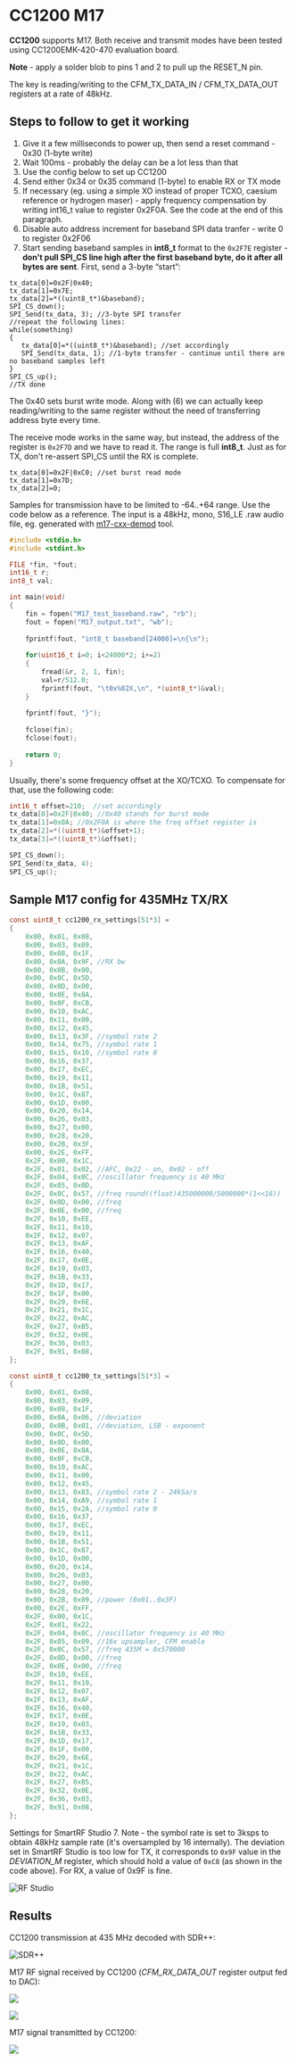 # CC1200 M17

**CC1200** supports M17. Both receive and transmit modes have been tested using CC1200EMK-420-470 evaluation board.

**Note** - apply a solder blob to pins 1 and 2 to pull up the RESET_N pin.

The key is reading/writing to the CFM_TX_DATA_IN / CFM_TX_DATA_OUT registers at a rate of 48kHz.

## Steps to follow to get it working

1. Give it a few milliseconds to power up, then send a reset command - 0x30 (1-byte write)
2. Wait 100ms - probably the delay can be a lot less than that
3. Use the config below to set up CC1200
4. Send either 0x34 or 0x35 command (1-byte) to enable RX or TX mode
5. If necessary (eg. using a simple XO instead of proper TCXO, caesium reference or hydrogen maser) - apply frequency compensation by writing int16_t value to register 0x2F0A. See the code at the end of this paragraph.
6. Disable auto address increment for baseband SPI data tranfer - write 0 to register 0x2F06
7. Start sending baseband samples in **int8_t** format to the `0x2F7E` register - **don't pull SPI_CS line high after the first baseband byte, do it after all bytes are sent**. First, send a 3-byte “start”:

```
tx_data[0]=0x2F|0x40;
tx_data[1]=0x7E;
tx_data[2]=*((uint8_t*)&baseband);
SPI_CS_down();
SPI_Send(tx_data, 3); //3-byte SPI transfer
//repeat the following lines:
while(something)
{
   tx_data[0]=*((uint8_t*)&baseband); //set accordingly
   SPI_Send(tx_data, 1); //1-byte transfer - continue until there are no baseband samples left
}
SPI_CS_up();
//TX done
```

The 0x40 sets burst write mode. Along with (6) we can actually keep reading/writing to the same register without the need of transferring address byte every time.

The receive mode works in the same way, but instead, the address of the register is `0x2F7D` and we have to read it. The range is full **int8_t**. Just as for TX, don't re-assert SPI_CS until the RX is complete.

```
tx_data[0]=0x2F|0xC0; //set burst read mode
tx_data[1]=0x7D;
tx_data[2]=0;
```

Samples for transmission have to be limited to -64..+64 range. Use the code below as a reference. The input is a 48kHz, mono, S16_LE .raw audio file, eg. generated with [m17-cxx-demod](https://github.com/mobilinkd/m17-cxx-demod) tool.

```c
#include <stdio.h>
#include <stdint.h>

FILE *fin, *fout;
int16_t r;
int8_t val;

int main(void)
{
	fin = fopen("M17_test_baseband.raw", "rb");
	fout = fopen("M17_output.txt", "wb");
	
	fprintf(fout, "int8_t baseband[24000]=\n{\n");
	
	for(uint16_t i=0; i<24000*2; i+=2)
	{
		fread(&r, 2, 1, fin);
		val=r/512.0;
		fprintf(fout, "\t0x%02X,\n", *(uint8_t*)&val);
	}
	
	fprintf(fout, "}");
	
	fclose(fin);
	fclose(fout);
	
	return 0;
}
```

Usually, there's some frequency offset at the XO/TCXO. To compensate for that, use the following code: 

```c
int16_t offset=210;  //set accordingly
tx_data[0]=0x2F|0x40; //0x40 stands for burst mode
tx_data[1]=0x0A; //0x2F0A is where the freq offset register is
tx_data[2]=*((uint8_t*)&offset+1);
tx_data[3]=*((uint8_t*)&offset);

SPI_CS_down();
SPI_Send(tx_data, 4);
SPI_CS_up();
```

## Sample M17 config for 435MHz TX/RX

```c
const uint8_t cc1200_rx_settings[51*3] =
{
	0x00, 0x01, 0x08,
	0x00, 0x03, 0x09,
	0x00, 0x08, 0x1F,
	0x00, 0x0A, 0x9F, //RX bw
	0x00, 0x0B, 0x00,
	0x00, 0x0C, 0x5D,
	0x00, 0x0D, 0x00,
	0x00, 0x0E, 0x8A,
	0x00, 0x0F, 0xCB,
	0x00, 0x10, 0xAC,
	0x00, 0x11, 0x00,
	0x00, 0x12, 0x45,
	0x00, 0x13, 0x3F, //symbol rate 2
	0x00, 0x14, 0x75, //symbol rate 1
	0x00, 0x15, 0x10, //symbol rate 0
	0x00, 0x16, 0x37,
	0x00, 0x17, 0xEC,
	0x00, 0x19, 0x11,
	0x00, 0x1B, 0x51,
	0x00, 0x1C, 0x87,
	0x00, 0x1D, 0x00,
	0x00, 0x20, 0x14,
	0x00, 0x26, 0x03,
	0x00, 0x27, 0x00,
	0x00, 0x28, 0x20,
	0x00, 0x2B, 0x3F,
	0x00, 0x2E, 0xFF,
	0x2F, 0x00, 0x1C,
	0x2F, 0x01, 0x02, //AFC, 0x22 - on, 0x02 - off
	0x2F, 0x04, 0x0C, //oscillator frequency is 40 MHz
	0x2F, 0x05, 0x0D,
	0x2F, 0x0C, 0x57, //freq round((float)435000000/5000000*(1<<16))
	0x2F, 0x0D, 0x00, //freq
	0x2F, 0x0E, 0x00, //freq
	0x2F, 0x10, 0xEE,
	0x2F, 0x11, 0x10,
	0x2F, 0x12, 0x07,
	0x2F, 0x13, 0xAF,
	0x2F, 0x16, 0x40,
	0x2F, 0x17, 0x0E,
	0x2F, 0x19, 0x03,
	0x2F, 0x1B, 0x33,
	0x2F, 0x1D, 0x17,
	0x2F, 0x1F, 0x00,
	0x2F, 0x20, 0x6E,
	0x2F, 0x21, 0x1C,
	0x2F, 0x22, 0xAC,
	0x2F, 0x27, 0xB5,
	0x2F, 0x32, 0x0E,
	0x2F, 0x36, 0x03,
	0x2F, 0x91, 0x08,
};

const uint8_t cc1200_tx_settings[51*3] =
{
	0x00, 0x01, 0x08,
	0x00, 0x03, 0x09,
	0x00, 0x08, 0x1F,
	0x00, 0x0A, 0x06, //deviation
	0x00, 0x0B, 0x01, //deviation, LSB - exponent
	0x00, 0x0C, 0x5D,
	0x00, 0x0D, 0x00,
	0x00, 0x0E, 0x8A,
	0x00, 0x0F, 0xCB,
	0x00, 0x10, 0xAC,
	0x00, 0x11, 0x00,
	0x00, 0x12, 0x45,
	0x00, 0x13, 0x83, //symbol rate 2 - 24kSa/s
	0x00, 0x14, 0xA9, //symbol rate 1
	0x00, 0x15, 0x2A, //symbol rate 0
	0x00, 0x16, 0x37,
	0x00, 0x17, 0xEC,
	0x00, 0x19, 0x11,
	0x00, 0x1B, 0x51,
	0x00, 0x1C, 0x87,
	0x00, 0x1D, 0x00,
	0x00, 0x20, 0x14,
	0x00, 0x26, 0x03,
	0x00, 0x27, 0x00,
	0x00, 0x28, 0x20,
	0x00, 0x2B, 0x09, //power (0x01..0x3F)
	0x00, 0x2E, 0xFF,
	0x2F, 0x00, 0x1C,
	0x2F, 0x01, 0x22,
	0x2F, 0x04, 0x0C, //oscillator frequency is 40 MHz
	0x2F, 0x05, 0x09, //16x upsampler, CFM enable
	0x2F, 0x0C, 0x57, //freq 435M = 0x570000
	0x2F, 0x0D, 0x00, //freq
	0x2F, 0x0E, 0x00, //freq
	0x2F, 0x10, 0xEE,
	0x2F, 0x11, 0x10,
	0x2F, 0x12, 0x07,
	0x2F, 0x13, 0xAF,
	0x2F, 0x16, 0x40,
	0x2F, 0x17, 0x0E,
	0x2F, 0x19, 0x03,
	0x2F, 0x1B, 0x33,
	0x2F, 0x1D, 0x17,
	0x2F, 0x1F, 0x00,
	0x2F, 0x20, 0x6E,
	0x2F, 0x21, 0x1C,
	0x2F, 0x22, 0xAC,
	0x2F, 0x27, 0xB5,
	0x2F, 0x32, 0x0E,
	0x2F, 0x36, 0x03,
	0x2F, 0x91, 0x08,
};
```

Settings for SmartRF Studio 7. Note - the symbol rate is set to 3ksps to obtain 48kHz sample rate (it's oversampled by 16 internally). The deviation set in SmartRF Studio is too low for TX, it corresponds to `0x9F` value in the *DEVIATION_M* register, which should hold a value of `0xC8` (as shown in the code above). For RX, a value of 0x9F is fine.

![RF Studio](/assets/img/rf_studio_cc1200.png)

## Results

CC1200 transmission at 435 MHz decoded with SDR++:

![SDR++](/assets/img/m17_cc1200_sdrpp.png)

M17 RF signal received by CC1200 (*CFM_RX_DATA_OUT* register output fed to DAC):

![](/assets/img/m17_tx_siggen.jpg)

![](/assets/img/scope_rx_m17.png)

M17 signal transmitted by CC1200:

![](/assets/img/cc1200_15dbm.png)
